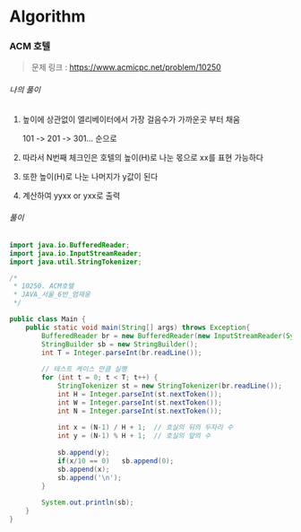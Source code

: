 # Algorithm

### ACM 호텔

> 문제 링크 : https://www.acmicpc.net/problem/10250



###### 나의 풀이

1. 높이에 상관없이 엘리베이터에서 가장 걸음수가 가까운곳 부터 채움

   101 -> 201 -> 301... 순으로

2.  따라서 N번째 체크인은 호텔의 높이(H)로 나눈 몫으로 xx를 표현 가능하다

3.  또한 높이(H)로 나눈 나머지가 y값이 된다

4.  계산하여 yyxx or yxx로 출력




###### 풀이

~~~java
import java.io.BufferedReader;
import java.io.InputStreamReader;
import java.util.StringTokenizer;

/*
 * 10250. ACM호텔
 * JAVA_서울_6반_엄재웅
 */

public class Main {
	public static void main(String[] args) throws Exception{
		BufferedReader br = new BufferedReader(new InputStreamReader(System.in));
		StringBuilder sb = new StringBuilder();
		int T = Integer.parseInt(br.readLine());
		
		// 테스트 케이스 만큼 실행
		for (int t = 0; t < T; t++) {
			StringTokenizer st = new StringTokenizer(br.readLine());
			int H = Integer.parseInt(st.nextToken());
			int W = Integer.parseInt(st.nextToken());
			int N = Integer.parseInt(st.nextToken());
			
			int x = (N-1) / H + 1;	// 호실의 뒤의 두자리 수
			int y = (N-1) % H + 1;  // 호실의 앞의 수
			
			sb.append(y);
			if(x/10 == 0)	sb.append(0);
			sb.append(x);
			sb.append('\n');
		}
		
		System.out.println(sb);
	}
}
~~~
